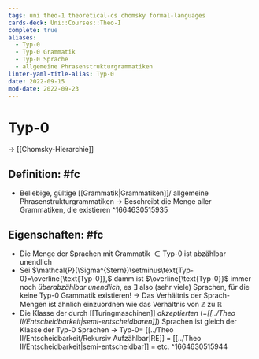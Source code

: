 ```yaml
---
tags: uni theo-1 theoretical-cs chomsky formal-languages
cards-deck: Uni::Courses::Theo-I
complete: true
aliases:
  - Typ-0
  - Typ-0 Grammatik
  - Typ-0 Sprache
  - allgemeine Phrasenstrukturgrammatiken
linter-yaml-title-alias: Typ-0
date: 2022-09-15
mod-date: 2022-09-23
---
```


# Typ-0
-> [[Chomsky-Hierarchie]]

## Definition: #fc
- Beliebige, gültige [[Grammatik|Grammatiken]]/ allgemeine Phrasenstrukturgrammatiken
	-> Beschreibt die Menge aller Grammatiken, die existieren
^1664630515935

## Eigenschaften: #fc
- Die Menge der Sprachen mit Grammatik $\in\text{Typ-0}$ ist abzählbar unendlich
- Sei $\mathcal{P}(\Sigma^{Stern})\setminus\text{Typ-0}=\overline{\text{Typ-0}},$ damm ist $\overline{\text{Typ-0}}$ immer noch *überabzählbar unendlich*, es $\exists$ also (sehr viele) Sprachen, für die keine Typ-0 Grammatik existieren!
	-> Das Verhältnis der Sprach-Mengen ist ähnlich einzuordnen wie das Verhältnis von $\mathbb{Z}$ zu $\mathbb{R}$
- Die Klasse der durch [[Turingmaschinen]] *akzeptierten* (=*[[../Theo II/Entscheidbarkeit|semi-entscheidbaren]]*) Sprachen ist gleich der Klasse der Typ-0 Sprachen
	-> $\text{Typ-0}=$ [[../Theo II/Entscheidbarkeit/Rekursiv Aufzählbar|RE]] = [[../Theo II/Entscheidbarkeit|semi-entscheidbar]] = etc.
^1664630515944
